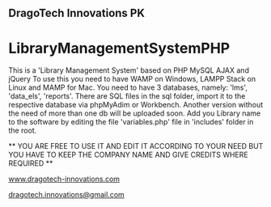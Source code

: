 DragoTech Innovations PK
-------------------------
LibraryManagementSystemPHP
==========================

This is a 'Library Management System' based on PHP MySQL AJAX and jQuery
To use this you need to have WAMP on Windows, LAMPP Stack on Linux and MAMP for Mac.
You need to have 3 databases, namely: 'lms', 'data_els', 'reports'.
There are SQL files in the sql folder, import it to the respective database via phpMyAdim or Workbench.
Another version without the need of more than one db will be uploaded soon.
Add you Library name to the software by editing the file 'variables.php' file in 'includes' folder in the root.

** YOU ARE FREE TO USE IT AND EDIT IT ACCORDING TO YOUR NEED BUT YOU HAVE TO KEEP THE COMPANY NAME AND GIVE CREDITS WHERE REQUIRED **

www.dragotech-innovations.com

<dragotech.innovations@gmail.com>
